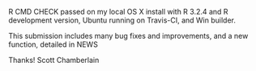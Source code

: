 R CMD CHECK passed on my local OS X install with R 3.2.4 and
R development version, Ubuntu running on Travis-CI, and Win builder.

This submission includes many bug fixes and improvements, and a new function, detailed
in NEWS

Thanks!
Scott Chamberlain
